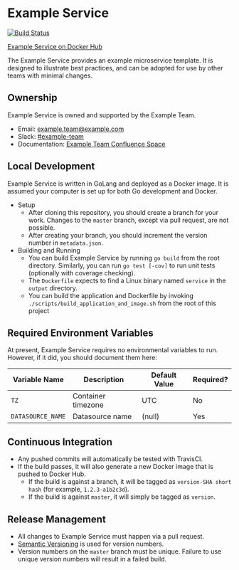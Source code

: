 # Example Service 

[![Build Status](https://travis-ci.com/alastairpat/ms-template.svg?branch=master)](https://travis-ci.com/alastairpat/ms-template)

[Example Service on Docker Hub](https://hub.docker.com/r/alastairpaterson/microservice-template)

The Example Service provides an example microservice template.
It is designed to illustrate best practices, and can be adopted for use by other teams
with minimal changes.

## Ownership

Example Service is owned and supported by the Example Team.

* Email: [example.team@example.com](mailto:example.team@example.com)
* Slack: [#example-team](https://slack.com/app_redirect?channel=example-team)
* Documentation: [Example Team Confluence Space](https://confluence.example.com/example)

## Local Development

Example Service is written in GoLang and deployed as a Docker image. 
It is assumed your computer is set up for both Go development and Docker.

* Setup
  - After cloning this repository, you should create a branch for your work. Changes to the
    `master` branch, except via pull request, are not possible.
  - After creating your branch, you should increment the version number in 
  `metadata.json`. 
* Building and Running
  - You can build Example Service by running `go build` from the root directory. Similarly,
    you can run `go test [-cov]` to run unit tests (optionally with coverage checking).
  - The `Dockerfile` expects to find a Linux binary named `service` in the `output` directory.
  - You can build the application and Dockerfile by invoking `./scripts/build_application_and_image.sh` 
    from the root of this project

## Required Environment Variables

At present, Example Service requires no environmental variables to run. However, if it did,
you should document them here:

| Variable Name     | Description        | Default Value | Required? |
| ----------------- | ------------------ | ------------- | --------- |
| `TZ`              | Container timezone | UTC           | No        |
| `DATASOURCE_NAME` | Datasource name    | (null)        | Yes       |

## Continuous Integration

* Any pushed commits will automatically be tested with TravisCI. 
* If the build passes, it will also generate a new Docker image that is pushed to Docker Hub. 
  - If the build is against a branch, it will be tagged as `version-SHA short hash` (for example, `1.2.3-a1b2c3d`).
  - If the build is against `master`, it will simply be tagged as `version`.

## Release Management

* All changes to Example Service must happen via a pull request. 
* [Semantic Versioning](https://semver.org/) is used for version numbers.
* Version numbers on the `master` branch must be unique. Failure to use unique
  version numbers will result in a failed build.